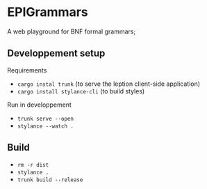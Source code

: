 # EPIGrammars

A web playground for BNF formal grammars; 

## Developpement setup

Requirements

- `cargo instal trunk` (to serve the leption client-side application)
- `cargo install stylance-cli` (to build styles)

Run in developpement

- `trunk serve --open`
- `stylance --watch .`

## Build

- `rm -r dist`
- `stylance .`
- `trunk build --release`
